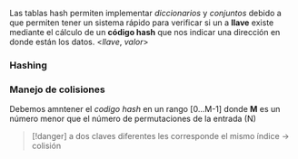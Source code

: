 Las tablas hash permiten implementar *diccionarios* y *conjuntos* debido a que permiten tener un sistema rápido para verificar si un a **llave** existe mediante el cálculo de un **código hash** que nos indicar una dirección en donde están los datos. 
<*llave*, *valor*>

### Hashing

### Manejo de colisiones
Debemos amntener el *codigo hash* en un rango [0...M-1] donde **M** es un número menor que el número de permutaciones de la entrada (N)
>[!danger]
>a dos claves diferentes les corresponde el mismo índice -> colisión

